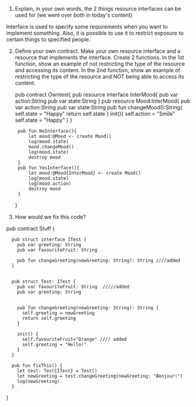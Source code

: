 1. Explain, in your own words, the 2 things resource interfaces can be used for (we went over both in today's content)

  Interface is used to specify some requirements when you want to implement something. Also, it is possible to use it to restrict exposure to certain things to specified people.


2. Define your own contract. Make your own resource interface and a resource that implements the interface. Create 2 functions. In the 1st function, show an example of not restricting the type of the resource and accessing its content. In the 2nd function, show an example of restricting the type of the resource and NOT being able to access its content.

      pub contract Owntest{
        pub resource interface InterMood{
            pub var action:String
            pub var state:String
        }
        pub resource Mood:InterMood{
            pub var action:String
            pub var state:String
            pub fun changeMood():String{
                self.state = "Happy"
                return self.state
            }
            init(){
                self.action = "Smile"
                self.state = "Happy"
            }
        }

        pub fun NoInterface(){
            let mood:@Mood <- create Mood()
            log(mood.state)
            mood.changeMood()
            log(mood.state)
            destroy mood
        }
        pub fun YesInterface(){
            let mood:@Mood{InterMood} <- create Mood()
            log(mood.state)
            log(mood.action)
            destroy mood
        }    
      }
    
3. How would we fix this code?

  pub contract Stuff {

      pub struct interface ITest {
        pub var greeting: String
        pub var favouriteFruit: String

        pub fun changeGreeting(newGreeting: String): String ////added
      }


      pub struct Test: ITest {
        pub var favouriteFruit: String  /////added
        pub var greeting: String


        pub fun changeGreeting(newGreeting: String): String {
          self.greeting = newGreeting
          return self.greeting
        }

        init() {
          self.favouriteFruit="Orange" //// added
          self.greeting = "Hello!"
        }
      }

      pub fun fixThis() {
        let test: Test{ITest} = Test()
        let newGreeting = test.changeGreeting(newGreeting: "Bonjour!") 
        log(newGreeting)
      }
  }
